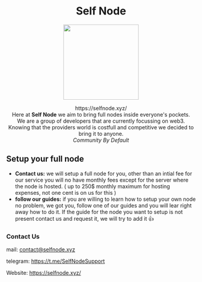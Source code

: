 <h1 align="center"> Self Node </h1>

<p align="center">
  <img  src="https://user-images.githubusercontent.com/109157508/178532113-028f9cad-0f9e-4e3a-afe4-cfb2ed58d75e.png" width="200">
</p>

<p align="center">
https://selfnode.xyz/<br/>
Here at <strong>Self Node</strong> we aim to bring full nodes inside everyone's pockets.<br/>
We are a group of developers that are currently focussing on web3. Knowing that the providers world is costfull and competitive we decided to bring it to anyone.<br/>
<i>Community By Default</i>

</p>

<h2 > Setup your full node </h2>

- **Contact us:** we will setup a full node for you, other than an intial fee for our service you will no have monthly fees except for the server where the node is hosted. ( up to 250$ monthly maximum for hosting expenses, not one cent is on us for this )
- **follow our guides:** if you are willing to learn how to setup your own node no problem, we got you, follow one of our guides and you will lear right away how to do it. If the guide for the node you want to setup is not present contact us and request it, we will try to add it :thumbsup:


<h3> Contact Us </h3>

mail: contact@selfnode.xyz

telegram: https://t.me/SelfNodeSupport

Website: https://selfnode.xyz/
